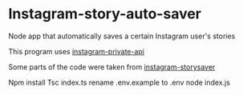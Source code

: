 # Instagram-story-auto-saver
Node app that automatically saves a certain Instagram user's stories

This program uses [instagram-private-api](https://github.com/dilame/instagram-private-api)

Some parts of the code were taken from [instagram-storysaver](https://github.com/Zipdox/instagram-storysaver)


Npm install
Tsc index.ts
rename .env.example to .env
node index.js
